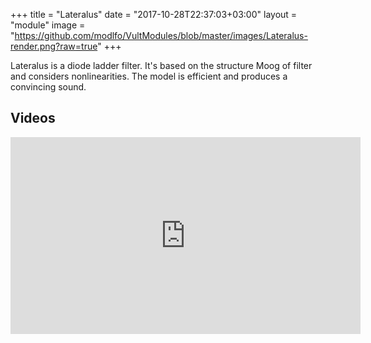 +++
title = "Lateralus"
date = "2017-10-28T22:37:03+03:00"
layout = "module"
image = "https://github.com/modlfo/VultModules/blob/master/images/Lateralus-render.png?raw=true"
+++

Lateralus is a diode ladder filter. It's based on the structure Moog of filter and considers nonlinearities. The model is efficient and produces a convincing sound.

## Videos

<iframe width="560" height="315" src="https://www.youtube.com/embed/DvfYuPfUI08" frameborder="0" allowfullscreen></iframe>
